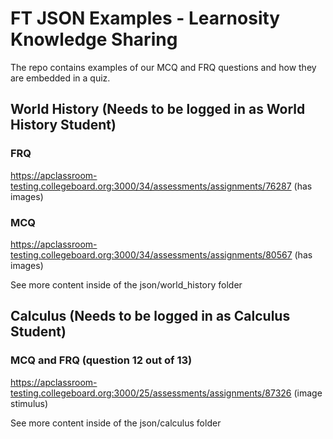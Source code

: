 # FT JSON Examples - Learnosity Knowledge Sharing

The repo contains examples of our MCQ and FRQ questions and how they are embedded in a quiz.

## World History (Needs to be logged in as World History Student)

### FRQ
https://apclassroom-testing.collegeboard.org:3000/34/assessments/assignments/76287 (has images)

### MCQ
https://apclassroom-testing.collegeboard.org:3000/34/assessments/assignments/80567 (has images)

See more content inside of the json/world_history folder

## Calculus (Needs to be logged in as Calculus Student)

### MCQ and FRQ (question 12 out of 13)
https://apclassroom-testing.collegeboard.org:3000/25/assessments/assignments/87326 (image stimulus)

See more content inside of the json/calculus folder
